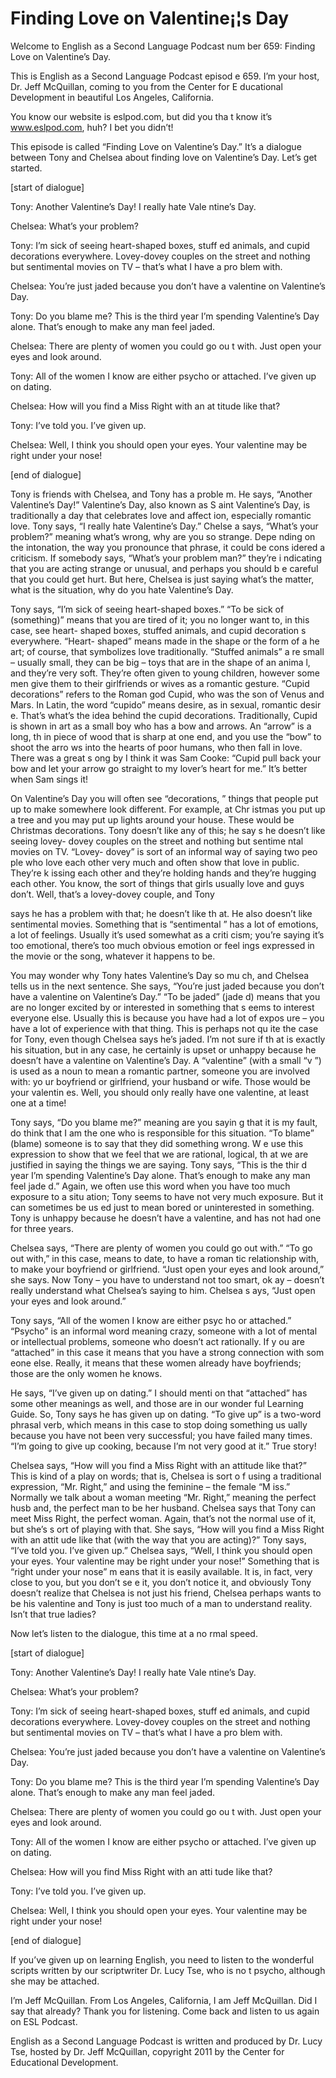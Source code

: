 # Finding Love on Valentine¡¦s Day

Welcome to English as a Second Language Podcast num ber 659: Finding Love on Valentine’s Day. 

This is English as a Second Language Podcast episod e 659.  I’m your host, Dr. Jeff McQuillan, coming to you from the Center for E ducational Development in beautiful Los Angeles, California. 

You know our website is eslpod.com, but did you tha t know it’s www.eslpod.com, huh?  I bet you didn’t! 

This episode is called “Finding Love on Valentine’s  Day.”  It’s a dialogue between Tony and Chelsea about finding love on Valentine’s Day.  Let’s get started. 

[start of dialogue] 

Tony:  Another Valentine’s Day!  I really hate Vale ntine’s Day.   

Chelsea:  What’s your problem?   

Tony:  I’m sick of seeing heart-shaped boxes, stuff ed animals, and cupid decorations everywhere.  Lovey-dovey couples on the  street and nothing but sentimental movies on TV – that’s what I have a pro blem with.   

Chelsea:  You’re just jaded because you don’t have a valentine on Valentine’s Day. 

Tony:  Do you blame me?  This is the third year I’m  spending Valentine’s Day alone.  That’s enough to make any man feel jaded.   

Chelsea:  There are plenty of women you could go ou t with.  Just open your eyes and look around. 

Tony:  All of the women I know are either psycho or  attached.  I’ve given up on dating.   

Chelsea:  How will you find a Miss Right with an at titude like that? 

Tony:  I’ve told you.  I’ve given up. 

Chelsea:  Well, I think you should open your eyes.  Your valentine may be right under your nose! 

[end of dialogue] 

Tony is friends with Chelsea, and Tony has a proble m.  He says, “Another Valentine’s Day!”  Valentine’s Day, also known as S aint Valentine’s Day, is traditionally a day that celebrates love and affect ion, especially romantic love. Tony says, “I really hate Valentine’s Day.”  Chelse a says, “What’s your problem?” meaning what’s wrong, why are you so strange.  Depe nding on the intonation, the way you pronounce that phrase, it could be cons idered a criticism.  If somebody says, “What’s your problem man?” they’re i ndicating that you are acting strange or unusual, and perhaps you should b e careful that you could get hurt.  But here, Chelsea is just saying what’s the matter, what is the situation, why do you hate Valentine’s Day.   

Tony says, “I’m sick of seeing heart-shaped boxes.”   “To be sick of (something)” means that you are tired of it; you no longer want to, in this case, see heart- shaped boxes, stuffed animals, and cupid decoration s everywhere.  “Heart- shaped” means made in the shape or the form of a he art; of course, that symbolizes love traditionally.  “Stuffed animals” a re small – usually small, they can be big – toys that are in the shape of an anima l, and they’re very soft. They’re often given to young children, however some  men give them to their girlfriends or wives as a romantic gesture.  “Cupid  decorations” refers to the Roman god Cupid, who was the son of Venus and Mars.   In Latin, the word “cupido” means desire, as in sexual, romantic desir e.  That’s what’s the idea behind the cupid decorations.  Traditionally, Cupid  is shown in art as a small boy who has a bow and arrows.  An “arrow” is a long, th in piece of wood that is sharp at one end, and you use the “bow” to shoot the arro ws into the hearts of poor humans, who then fall in love.  There was a great s ong by I think it was Sam Cooke: “Cupid pull back your bow and let your arrow  go straight to my lover’s heart for me.”  It’s better when Sam sings it!   

On Valentine’s Day you will often see “decorations, ” things that people put up to make somewhere look different.  For example, at Chr istmas you put up a tree and you may put up lights around your house.  These  would be Christmas decorations.  Tony doesn’t like any of this; he say s he doesn’t like seeing lovey- dovey couples on the street and nothing but sentime ntal movies on TV.  “Lovey- dovey” is sort of an informal way of saying two peo ple who love each other very much and often show that love in public.  They’re k issing each other and they’re holding hands and they’re hugging each other.  You know, the sort of things that girls usually love and guys don’t.  Well, that’s a lovey-dovey couple, and Tony  

says he has a problem with that; he doesn’t like th at.  He also doesn’t like sentimental movies.  Something that is “sentimental ” has a lot of emotions, a lot of feelings.  Usually it’s used somewhat as a criti cism; you’re saying it’s too emotional, there’s too much obvious emotion or feel ings expressed in the movie or the song, whatever it happens to be. 

You may wonder why Tony hates Valentine’s Day so mu ch, and Chelsea tells us in the next sentence.  She says, “You’re just jaded  because you don’t have a valentine on Valentine’s Day.”  “To be jaded” (jade d) means that you are no longer excited by or interested in something that s eems to interest everyone else. Usually this is because you have had a lot of expos ure – you have a lot of experience with that thing.  This is perhaps not qu ite the case for Tony, even though Chelsea says he’s jaded.  I’m not sure if th at is exactly his situation, but in any case, he certainly is upset or unhappy because he doesn’t have a valentine on Valentine’s Day.  A “valentine” (with a small “v ”) is used as a noun to mean a romantic partner, someone you are involved with: yo ur boyfriend or girlfriend, your husband or wife.  Those would be your valentin es.  Well, you should only really have one valentine, at least one at a time! 

Tony says, “Do you blame me?” meaning are you sayin g that it is my fault, do think that I am the one who is responsible for this  situation.  “To blame” (blame) someone is to say that they did something wrong.  W e use this expression to show that we feel that we are rational, logical, th at we are justified in saying the things we are saying.  Tony says, “This is the thir d year I’m spending Valentine’s Day alone.  That’s enough to make any man feel jade d.”  Again, we often use this word when you have too much exposure to a situ ation; Tony seems to have not very much exposure.  But it can sometimes be us ed just to mean bored or uninterested in something.  Tony is unhappy because  he doesn’t have a valentine, and has not had one for three years.   

Chelsea says, “There are plenty of women you could go out with.”  “To go out with,” in this case, means to date, to have a roman tic relationship with, to make your boyfriend or girlfriend.  “Just open your eyes  and look around,” she says. Now Tony – you have to understand not too smart, ok ay – doesn’t really understand what Chelsea’s saying to him.  Chelsea s ays, “Just open your eyes and look around.”   

Tony says, “All of the women I know are either psyc ho or attached.”  “Psycho” is an informal word meaning crazy, someone with a lot of mental or intellectual problems, someone who doesn’t act rationally.  If y ou are “attached” in this case it means that you have a strong connection with som eone else.  Really, it means that these women already have boyfriends; those are  the only women he knows.   

He says, “I’ve given up on dating.”  I should menti on that “attached” has some other meanings as well, and those are in our wonder ful Learning Guide.  So, Tony says he has given up on dating.  “To give up” is a two-word phrasal verb, which means in this case to stop doing something us ually because you have not been very successful; you have failed many times.  “I’m going to give up cooking, because I’m not very good at it.”  True story!   

Chelsea says, “How will you find a Miss Right with an attitude like that?”  This is kind of a play on words; that is, Chelsea is sort o f using a traditional expression, “Mr. Right,” and using the feminine – the female “M iss.”  Normally we talk about a woman meeting “Mr. Right,” meaning the perfect husb and, the perfect man to be her husband.  Chelsea says that Tony can meet Miss Right, the perfect woman. Again, that’s not the normal use of it, but she’s s ort of playing with that.  She says, “How will you find a Miss Right with an attit ude like that (with the way that you are acting)?”  Tony says, “I’ve told you.  I’ve  given up.”  Chelsea says, “Well, I think you should open your eyes.  Your valentine may be right under your nose!”  Something that is “right under your nose” m eans that it is easily available. It is, in fact, very close to you, but you don’t se e it, you don’t notice it, and obviously Tony doesn’t realize that Chelsea is not just his friend, Chelsea perhaps wants to be his valentine and Tony is just too much of a man to understand reality.  Isn’t that true ladies? 

Now let’s listen to the dialogue, this time at a no rmal speed. 

[start of dialogue] 

Tony:  Another Valentine’s Day!  I really hate Vale ntine’s Day.   

Chelsea:  What’s your problem?   

Tony:  I’m sick of seeing heart-shaped boxes, stuff ed animals, and cupid decorations everywhere.  Lovey-dovey couples on the  street and nothing but sentimental movies on TV – that’s what I have a pro blem with.   

Chelsea:  You’re just jaded because you don’t have a valentine on Valentine’s Day. 

Tony:  Do you blame me?  This is the third year I’m  spending Valentine’s Day alone.  That’s enough to make any man feel jaded.   

Chelsea:  There are plenty of women you could go ou t with.  Just open your eyes and look around.  

 Tony:  All of the women I know are either psycho or  attached.  I’ve given up on dating.   

Chelsea:  How will you find Miss Right with an atti tude like that? 

Tony:  I’ve told you.  I’ve given up. 

Chelsea:  Well, I think you should open your eyes.  Your valentine may be right under your nose! 

[end of dialogue] 

If you’ve given up on learning English, you need to  listen to the wonderful scripts written by our scriptwriter Dr. Lucy Tse, who is no t psycho, although she may be attached.   

I’m Jeff McQuillan.  From Los Angeles, California, I am Jeff McQuillan.  Did I say that already?  Thank you for listening.  Come back and listen to us again on ESL Podcast. 

English as a Second Language Podcast is written and  produced by Dr. Lucy Tse, hosted by Dr. Jeff McQuillan, copyright 2011 by the  Center for Educational Development.

